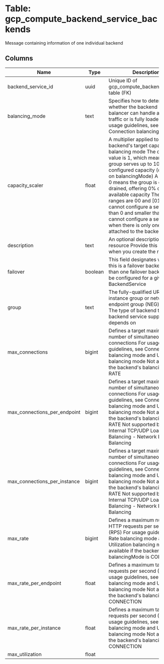 
# Table: gcp_compute_backend_service_backends
Message containing information of one individual backend
## Columns
| Name        | Type           | Description  |
| ------------- | ------------- | -----  |
|backend_service_id|uuid|Unique ID of gcp_compute_backend_services table (FK)|
|balancing_mode|text|Specifies how to determine whether the backend of a load balancer can handle additional traffic or is fully loaded For usage guidelines, see  Connection balancing mode|
|capacity_scaler|float|A multiplier applied to the backend's target capacity of its balancing mode The default value is 1, which means the group serves up to 100% of its configured capacity (depending on balancingMode) A setting of 0 means the group is completely drained, offering 0% of its available capacity The valid ranges are 00 and [01,10] You cannot configure a setting larger than 0 and smaller than 01 You cannot configure a setting of 0 when there is only one backend attached to the backend service|
|description|text|An optional description of this resource Provide this property when you create the resource|
|failover|boolean|This field designates whether this is a failover backend More than one failover backend can be configured for a given BackendService|
|group|text|The fully-qualified URL of an instance group or network endpoint group (NEG) resource The type of backend that a backend service supports depends on|
|max_connections|bigint|Defines a target maximum number of simultaneous connections For usage guidelines, see Connection balancing mode and Utilization balancing mode Not available if the backend's balancingMode is RATE|
|max_connections_per_endpoint|bigint|Defines a target maximum number of simultaneous connections For usage guidelines, see Connection balancing mode and Utilization balancing mode  Not available if the backend's balancingMode is RATE Not supported by:  - Internal TCP/UDP Load Balancing - Network Load Balancing|
|max_connections_per_instance|bigint|Defines a target maximum number of simultaneous connections For usage guidelines, see Connection balancing mode and Utilization balancing mode  Not available if the backend's balancingMode is RATE Not supported by:  - Internal TCP/UDP Load Balancing - Network Load Balancing|
|max_rate|bigint|Defines a maximum number of HTTP requests per second (RPS) For usage guidelines, see Rate balancing mode and Utilization balancing mode  Not available if the backend's balancingMode is CONNECTION|
|max_rate_per_endpoint|float|Defines a maximum target for requests per second (RPS) For usage guidelines, see Rate balancing mode and Utilization balancing mode  Not available if the backend's balancingMode is CONNECTION|
|max_rate_per_instance|float|Defines a maximum target for requests per second (RPS) For usage guidelines, see Rate balancing mode and Utilization balancing mode  Not available if the backend's balancingMode is CONNECTION|
|max_utilization|float||
